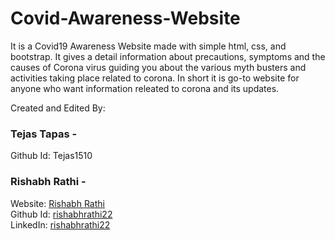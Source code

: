 # Covid-Awareness-Website
It is a Covid19 Awareness Website made with simple html, css, and bootstrap.
It gives a detail information about precautions, symptoms and the causes of Corona virus guiding you about the various myth busters 
and activities taking place related to corona.
In short it is go-to website for anyone who want information releated to corona and its updates.

Created and Edited By:

### Tejas Tapas -
Github Id: Tejas1510

### Rishabh Rathi - 
Website: [Rishabh Rathi](http://www.rishabhrathi.co/)\
Github Id: [rishabhrathi22](https://github.com/rishabhrathi22)\
LinkedIn: [rishabhrathi22](https://www.linkedin.com/in/rishabhrathi22/)
